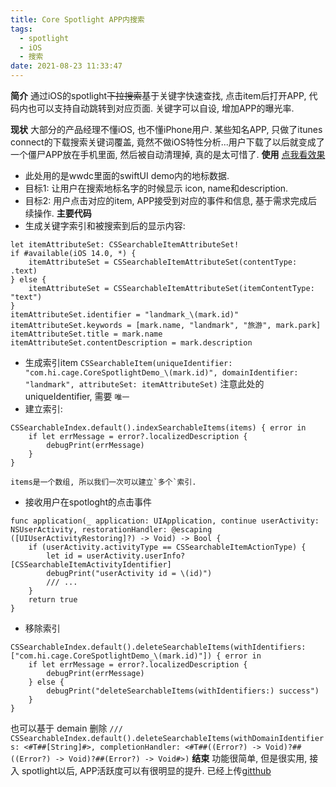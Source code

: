 ```yaml
---
title: Core Spotlight APP内搜索
tags:
  - spotlight
  - iOS
  - 搜索
date: 2021-08-23 11:33:47
---
```



**简介**
通过iOS的spotlight~~下拉搜索~~基于关键字快速查找, 点击item后打开APP, 代码内也可以支持自动跳转到对应页面. 关键字可以自设, 增加APP的曝光率.
<!-- more -->
**现状**
大部分的产品经理不懂iOS, 也不懂iPhone用户. 某些知名APP, 只做了itunes connect的下载搜索关键词覆盖, 竟然不做iOS特性分析...用户下载了以后就变成了一个僵尸APP放在手机里面, 然后被自动清理掉, 真的是太可惜了.
**使用** [点我看效果](http://blog.loktar.com.cn/spotloght-search.mp4)
- 此处用的是wwdc里面的swiftUI demo内的地标数据.
- 目标1: 让用户在搜索地标名字的时候显示 icon, name和description. 
- 目标2: 用户点击对应的item, APP接受到对应的事件和信息, 基于需求完成后续操作.
**主要代码**
- 生成关键字索引和被搜索到后的显示内容:
```
let itemAttributeSet: CSSearchableItemAttributeSet!
if #available(iOS 14.0, *) {
    itemAttributeSet = CSSearchableItemAttributeSet(contentType: .text)
} else {
    itemAttributeSet = CSSearchableItemAttributeSet(itemContentType: "text")
}
itemAttributeSet.identifier = "landmark_\(mark.id)"
itemAttributeSet.keywords = [mark.name, "landmark", "旅游", mark.park]
itemAttributeSet.title = mark.name
itemAttributeSet.contentDescription = mark.description
```
- 生成索引item
`CSSearchableItem(uniqueIdentifier: "com.hi.cage.CoreSpotlightDemo_\(mark.id)", domainIdentifier: "landmark", attributeSet: itemAttributeSet)`
    注意此处的 uniqueIdentifier, 需要 `唯一`
- 建立索引:
```
CSSearchableIndex.default().indexSearchableItems(items) { error in
    if let errMessage = error?.localizedDescription {
        debugPrint(errMessage)
    }
}
```
    items是一个数组, 所以我们一次可以建立`多个`索引.
- 接收用户在spotloght的点击事件
```
func application(_ application: UIApplication, continue userActivity: NSUserActivity, restorationHandler: @escaping ([UIUserActivityRestoring]?) -> Void) -> Bool {
    if (userActivity.activityType == CSSearchableItemActionType) {
        let id = userActivity.userInfo?[CSSearchableItemActivityIdentifier]
        debugPrint("userActivity id = \(id)")
        /// ...
    }
    return true
}
```
- 移除索引
```
CSSearchableIndex.default().deleteSearchableItems(withIdentifiers: ["com.hi.cage.CoreSpotlightDemo_\(mark.id)"]) { error in
    if let errMessage = error?.localizedDescription {
        debugPrint(errMessage)
    } else {
        debugPrint("deleteSearchableItems(withIdentifiers:) success")
    }
}
```
也可以基于 demain 删除
`/// CSSearchableIndex.default().deleteSearchableItems(withDomainIdentifiers: <#T##[String]#>, completionHandler: <#T##((Error?) -> Void)?##((Error?) -> Void)?##(Error?) -> Void#>)`
**结束**
功能很简单, 但是很实用, 接入 spotlight以后, APP活跃度可以有很明显的提升.
已经上传[gitthub](https://github.com/aioser/CoreSpotlightDemo.git)